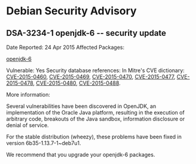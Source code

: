 
Debian Security Advisory
========================


DSA-3234-1 openjdk-6 -- security update
---------------------------------------



Date Reported:
24 Apr 2015
Affected Packages:

[openjdk-6](https://packages.debian.org/src:openjdk-6)

Vulnerable:
Yes
Security database references:
In Mitre's CVE dictionary: [CVE-2015-0460](https://security-tracker.debian.org/tracker/CVE-2015-0460), [CVE-2015-0469](https://security-tracker.debian.org/tracker/CVE-2015-0469), [CVE-2015-0470](https://security-tracker.debian.org/tracker/CVE-2015-0470), [CVE-2015-0477](https://security-tracker.debian.org/tracker/CVE-2015-0477), [CVE-2015-0478](https://security-tracker.debian.org/tracker/CVE-2015-0478), [CVE-2015-0480](https://security-tracker.debian.org/tracker/CVE-2015-0480), [CVE-2015-0488](https://security-tracker.debian.org/tracker/CVE-2015-0488).  

More information:

Several vulnerabilities have been discovered in OpenJDK, an
implementation of the Oracle Java platform, resulting in the execution
of arbitrary code, breakouts of the Java sandbox, information disclosure
or denial of service.


For the stable distribution (wheezy), these problems have been fixed in
version 6b35-1.13.7-1~deb7u1.


We recommend that you upgrade your openjdk-6 packages.





